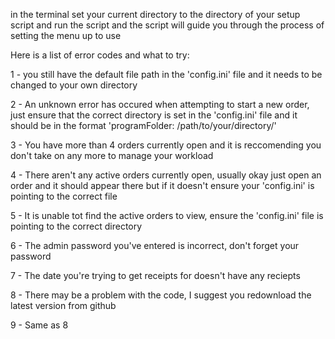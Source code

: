 in the terminal set your current directory to the directory of your setup script and run the script and the script will guide you through the process
of setting the menu up to use 

Here is a list of error codes and what to try:

1 - you still have the default file path in the 'config.ini' file and it needs to be changed to your own directory

2 - An unknown error has occured when attempting to start a new order, just ensure that the correct directory is set in the 'config.ini' file and it should be in the format 'programFolder: /path/to/your/directory/'

3 - You have more than 4 orders currently open and it is reccomending you don't take on any more to manage your workload

4 - There aren't any active orders currently open, usually okay just open an order and it should appear there but if it doesn't ensure your 'config.ini' is pointing to the correct file

5 - It is unable tot find the active orders to view, ensure the 'config.ini' file is pointing to the correct directory

6 - The admin password you've entered is incorrect, don't forget your password

7 - The date you're trying to get receipts for doesn't have any reciepts

8 - There may be a problem with the code, I suggest you redownload the latest version from github

9 - Same as 8

